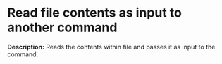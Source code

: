 # Read file contents as input to another command

**Description:** Reads the contents within file and passes it as input to the command.

